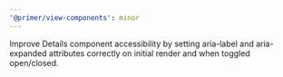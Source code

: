 ```yaml
---
'@primer/view-components': minor
---
```


Improve Details component accessibility by setting aria-label and aria-expanded attributes correctly on initial render and when toggled open/closed.

